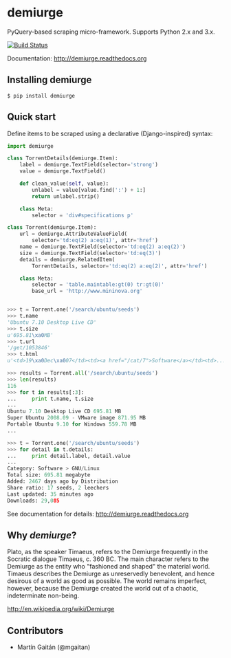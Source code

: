 demiurge
========

PyQuery-based scraping micro-framework.
Supports Python 2.x and 3.x.

[![Build Status](https://travis-ci.org/matiasb/demiurge.png?branch=master)](https://travis-ci.org/matiasb/demiurge)

Documentation: http://demiurge.readthedocs.org


Installing demiurge
-------------------

```
$ pip install demiurge
```

Quick start
-----------

Define items to be scraped using a declarative (Django-inspired) syntax:

```python
import demiurge

class TorrentDetails(demiurge.Item):
    label = demiurge.TextField(selector='strong')
    value = demiurge.TextField()

    def clean_value(self, value):
        unlabel = value[value.find(':') + 1:]
        return unlabel.strip()

    class Meta:
        selector = 'div#specifications p'

class Torrent(demiurge.Item):
    url = demiurge.AttributeValueField(
        selector='td:eq(2) a:eq(1)', attr='href')
    name = demiurge.TextField(selector='td:eq(2) a:eq(2)')
    size = demiurge.TextField(selector='td:eq(3)')
    details = demiurge.RelatedItem(
        TorrentDetails, selector='td:eq(2) a:eq(2)', attr='href')

    class Meta:
        selector = 'table.maintable:gt(0) tr:gt(0)'
        base_url = 'http://www.mininova.org'


>>> t = Torrent.one('/search/ubuntu/seeds')
>>> t.name
'Ubuntu 7.10 Desktop Live CD'
>>> t.size
u'695.81\xa0MB'
>>> t.url
'/get/1053846'
>>> t.html
u'<td>19\xa0Dec\xa007</td><td><a href="/cat/7">Software</a></td><td>...'

>>> results = Torrent.all('/search/ubuntu/seeds')
>>> len(results)
116
>>> for t in results[:3]:
...     print t.name, t.size
...
Ubuntu 7.10 Desktop Live CD 695.81 MB
Super Ubuntu 2008.09 - VMware image 871.95 MB
Portable Ubuntu 9.10 for Windows 559.78 MB
...

>>> t = Torrent.one('/search/ubuntu/seeds')
>>> for detail in t.details:
...     print detail.label, detail.value
... 
Category: Software > GNU/Linux
Total size: 695.81 megabyte
Added: 2467 days ago by Distribution
Share ratio: 17 seeds, 2 leechers
Last updated: 35 minutes ago
Downloads: 29,085
```

See documentation for details: http://demiurge.readthedocs.org


Why *demiurge*?
---------------

Plato, as the speaker Timaeus, refers to the Demiurge frequently in the Socratic
dialogue Timaeus, c. 360 BC. The main character refers to the Demiurge as the
entity who "fashioned and shaped" the material world. Timaeus describes the
Demiurge as unreservedly benevolent, and hence desirous of a world as good as
possible. The world remains imperfect, however, because the Demiurge created
the world out of a chaotic, indeterminate non-being.

http://en.wikipedia.org/wiki/Demiurge


Contributors
------------

 - Martín Gaitán (@mgaitan)
